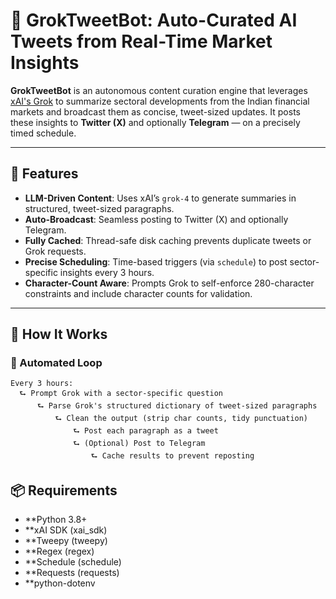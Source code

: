 # 🧠 GrokTweetBot: Auto-Curated AI Tweets from Real-Time Market Insights

**GrokTweetBot** is an autonomous content curation engine that leverages [xAI's Grok](https://x.ai) to summarize sectoral developments from the Indian financial markets and broadcast them as concise, tweet-sized updates. It posts these insights to **Twitter (X)** and optionally **Telegram** — on a precisely timed schedule.

---

## 🚀 Features

- **LLM-Driven Content**: Uses xAI’s `grok-4` to generate summaries in structured, tweet-sized paragraphs.
- **Auto-Broadcast**: Seamless posting to Twitter (X) and optionally Telegram.
- **Fully Cached**: Thread-safe disk caching prevents duplicate tweets or Grok requests.
- **Precise Scheduling**: Time-based triggers (via `schedule`) to post sector-specific insights every 3 hours.
- **Character-Count Aware**: Prompts Grok to self-enforce 280-character constraints and include character counts for validation.

---

## 🧩 How It Works

### 🔁 Automated Loop

```text
Every 3 hours:
  ⮑ Prompt Grok with a sector-specific question
      ⮑ Parse Grok's structured dictionary of tweet-sized paragraphs
          ⮑ Clean the output (strip char counts, tidy punctuation)
              ⮑ Post each paragraph as a tweet
              ⮑ (Optional) Post to Telegram
                  ⮑ Cache results to prevent reposting
```

## 📦 Requirements
- **Python 3.8+
- **xAI SDK (xai_sdk)
- **Tweepy (tweepy)
- **Regex (regex)
- **Schedule (schedule)
- **Requests (requests)
- **python-dotenv

